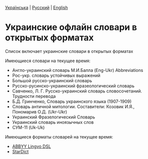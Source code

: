 [Українська](README.md) | [Русский](README_RU.md) | [English](README_EN.md) 

# Украинские офлайн словари в открытых форматах

Список включает украинские словари в открытых форматах

Имеющиеся словари на текущее время:

- Англо-украинский словарь М.И.Балла (Eng-Ukr) Abbreviations
- Рос-укр. словарь устойчивых выражений
- Большой русско-украинский словарь
- Русско-русинско-украинский фразеологический словарь
- Савченко, Л. Г. Русско-украинский словарь словосочетаний. Трудности перевода
- Б.Д. Гринченко, Словарь украинского языка (1907-1909)
- Словарь античной митологии. Составители: Козовик И.Я., Пономарив О.Д. (Ukr-Ukr)
- Украинский Фразелогический Словарь
- Украинский словарь иноязычных слов
- СУМ-11 (Uk-Uk)

Имеющиеся форматы словарей на текущее время:
- [ABBYY Lingvo DSL](https://github.com/bakustarver/ukrdictionarieslistopensource/releases/download/0.1/ABBYY.Lingvo.DSL.Ukr.zip)
- [StarDict](https://github.com/bakustarver/ukrdictionarieslistopensource/releases/download/0.1/Stardict.Ukr.zip)
